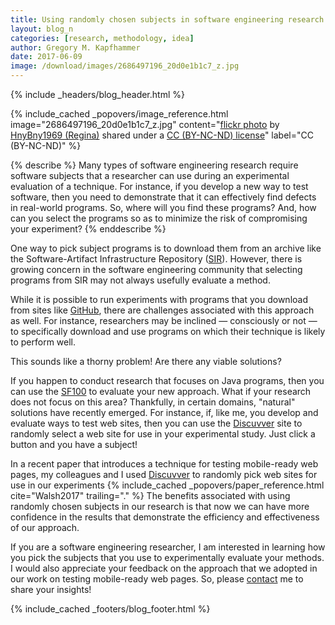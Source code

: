 ```yaml
---
title: Using randomly chosen subjects in software engineering research
layout: blog_n
categories: [research, methodology, idea]
author: Gregory M. Kapfhammer
date: 2017-06-09
image: /download/images/2686497196_20d0e1b1c7_z.jpg
---
```


{% include _headers/blog_header.html %}

<!-- include_cached header image -->
{% include_cached _popovers/image_reference.html image="2686497196_20d0e1b1c7_z.jpg" content="<a title='Pick your favorite!' href='https://flickr.com/photos/sellersfamily/2686497196'>flickr photo</a> by <a href='https://flickr.com/people/sellersfamily'>HnyBny1969 (Regina)</a> shared under a <a href='https://creativecommons.org/licenses/by-nc-nd/2.0/'>CC (BY-NC-ND) license</a>" label="CC (BY-NC-ND)" %}

{% describe %}
Many types of software engineering research require software subjects that a researcher can use during an experimental
evaluation of a technique. For instance, if you develop a new way to test software, then you need to demonstrate that it
can effectively find defects in real-world programs. So, where will you find these programs? And, how can you select the
programs so as to minimize the risk of compromising your experiment?
{% enddescribe %}

One way to pick subject programs is to download them from an archive like the Software-Artifact Infrastructure
Repository ([SIR](http://sir.unl.edu/portal/index.php)). However, there is growing concern in the software engineering
community that selecting programs from SIR may not always usefully evaluate a method.

While it is possible to run experiments with programs that you download from sites like [GitHub](http://www.github.com),
there are challenges associated with this approach as well. For instance, researchers may be inclined &mdash;
consciously or not &mdash; to specifically download and use programs on which their technique is likely to perform well.

This sounds like a thorny problem! Are there any viable solutions?

If you happen to conduct research that focuses on Java programs, then you can use the
[SF100](http://www.evosuite.org/experimental-data/sf100/) to evaluate your new approach. What if your research does not
focus on this area? Thankfully, in certain domains, "natural" solutions have recently emerged. For instance, if, like
me, you develop and evaluate ways to test web sites, then you can use the [Discuvver](https://www.discuvver.com/) site
to randomly select a web site for use in your experimental study. Just click a button and you have a subject!

<p>
In a recent paper that introduces a technique for testing mobile-ready web
pages, my colleagues and I used <a href
="https://www.discuvver.com/">Discuvver</a> to randomly pick web sites for use
in our experiments {% include_cached _popovers/paper_reference.html cite="Walsh2017"
trailing="." %} The benefits associated with using randomly chosen subjects in
our research is that now we can have more confidence in the results that
demonstrate the efficiency and effectiveness of our approach.
</p>

If you are a software engineering researcher, I am interested in learning how you pick the subjects that you use to
experimentally evaluate your methods. I would also appreciate your feedback on the approach that we adopted in our work
on testing mobile-ready web pages. So, please [contact]({{site.baseurl}}contact) me to share your insights!

{% include_cached _footers/blog_footer.html %}
